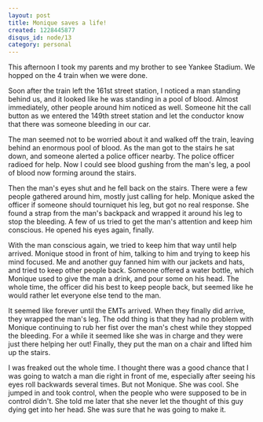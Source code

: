 ```yaml
--- 
layout: post
title: Monique saves a life!
created: 1228445877
disqus_id: node/13
category: personal
---
```

This afternoon I took my parents and my brother to see Yankee Stadium.  We hopped on the 4 train when we were done.  

Soon after the train left the 161st street station, I noticed a man standing behind us, and it looked like he was standing in a pool of blood.  Almost immediately, other people around him noticed as well.  Someone hit the call button as we entered the 149th street station and let the conductor know that there was someone bleeding in our car. 

The man seemed not to be worried about it and walked off the train, leaving behind an enormous pool of blood.  As the man got to the stairs he sat down, and someone alerted a police officer nearby.  The police officer radioed for help.  Now I could see blood gushing from the man's leg, a pool of blood now forming around the stairs.  

Then the man's eyes shut and he fell back on the stairs.  There were a few people gathered around him, mostly just calling for help.  Monique asked the officer if someone should tourniquet his leg, but got no real response.  She found a strap from the man's backpack and wrapped it around his leg to stop the bleeding.  A few of us tried to get the man's attention and keep him conscious.  He opened his eyes again, finally.  

With the man conscious again, we tried to keep him that way until help arrived.  Monique stood in front of him, talking to him and trying to keep his mind focused.  Me and another guy fanned him with our jackets and hats, and tried to keep other people back.  Someone offered a water bottle, which Monique used to give the man a drink, and pour some on his head.  The whole time, the officer did his best to keep people back, but seemed like he would rather let everyone else tend to the man.

It seemed like forever until the EMTs arrived.  When they finally did arrive, they wrapped the man's leg.  The odd thing is that they had no problem with Monique continuing to rub her fist over the man's chest while they stopped the bleeding.  For a while it seemed like she was in charge and they were just there helping her out!  Finally, they put the man on a chair and lifted him up the stairs.  

I was freaked out the whole time.  I thought there was a good chance that I was going to watch a man die right in front of me, especially after seeing his eyes roll backwards several times.  But not Monique. She was cool.  She jumped in and took control, when the people who were supposed to be in control didn't.  She told me later that she never let the thought of this guy dying get into her head.  She was sure that he was going to make it.

